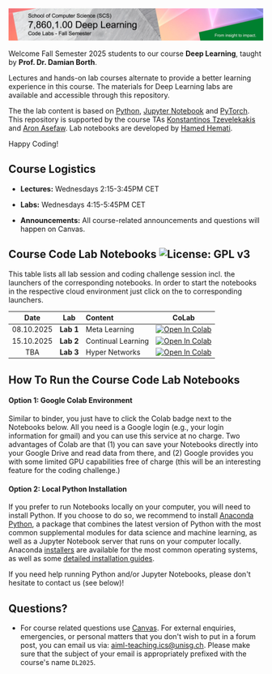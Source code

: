 ![Course Banner](banner.png)

Welcome Fall Semester 2025 students to our course **Deep Learning**, taught by **Prof. Dr. Damian Borth**.

Lectures and hands-on lab courses alternate to provide a better learning experience in this course. The materials for Deep Learning labs are available and accessible through this repository.

The the lab content is based on [Python](https://www.python.org), [Jupyter Notebook](https://jupyter.org) and [PyTorch](https://pytorch.org). This repository is supported by the course TAs [Konstantinos Tzevelekakis](https://www.alexandria.unisg.ch/entities/person/Konstantinos_Ioannis_Tzevelekakis) and [Aron Asefaw](https://ics.unisg.ch/the-institute/about-us/team/detail/person-id/51e76fca-37cd-4d91-a230-12a6540ec575/). Lab notebooks are developed by [Hamed Hemati](https://www.alexandria.unisg.ch/persons/8884).



Happy Coding!

## Course Logistics

- **Lectures:** Wednesdays 2:15-3:45PM CET
- **Labs:** Wednesdays 4:15-5:45PM CET

- **Announcements:** All course-related announcements and questions will happen on Canvas.

## Course Code Lab Notebooks ![License: GPL v3](https://img.shields.io/badge/License-GPLv3-blue.svg)

This table lists all lab session and coding challenge session incl. the launchers of the corresponding notebooks. In order to start the notebooks in the respective cloud environment just click on the to corresponding launchers.


| Date                    | Lab        |  Content                         |  CoLab                 | 
|:-----------------------:|:--------------:|:---------------------------------|:-------------------------------:|
| 08.10.2025            | **Lab 1**   | Meta Learning          | [![Open In Colab](https://colab.research.google.com/assets/colab-badge.svg)](https://colab.research.google.com/github/HSG-AIML-Teaching/DL2025-Lab/blob/main/lab_1/meta-learning_lab.ipynb)
| 15.10.2025            | **Lab 2**   | Continual Learning     | [![Open In Colab](https://colab.research.google.com/assets/colab-badge.svg)](https://colab.research.google.com/github/HSG-AIML-Teaching/DL2025-Lab/blob/main/lab_2/continual_learning_lab.ipynb)
| TBA            | **Lab 3**   | Hyper Networks | [![Open In Colab](https://colab.research.google.com/assets/colab-badge.svg)](https://colab.research.google.com/github/HSG-AIML-Teaching/DL2025-Lab/blob/main/lab_3/hypernetworks_lab.ipynb)

## How To Run the Course Code Lab Notebooks

#### Option 1: Google Colab Environment

Similar to binder, you just have to click the Colab badge next to the Notebooks below. All you need is a Google login
(e.g., your login information for gmail) and you can use this service at no charge.
Two advantages of Colab are that (1) you can save your
Notebooks directly into your Google Drive and read data from there, and (2) Google provides you with some limited GPU capabilities
free of charge (this will be an interesting feature for the coding challenge.)

#### Option 2: Local Python Installation

If you prefer to run Notebooks locally on your computer, you will need to install Python. If you choose to do so,
we recommend to install [Anaconda Python](https://www.anaconda.com/products/individual), a package that combines the
latest version of Python with the most common supplemental modules for data science and machine learning, as well
as a Jupyter Notebook server that runs on your computer locally. Anaconda
[installers](https://www.anaconda.com/products/individual#Downloads) are available
for the most common operating systems, as well as some
[detailed installation guides](https://docs.anaconda.com/anaconda/install/).

If you need help running Python and/or Jupyter Notebooks, please don't hesitate to contact us (see below)!

## Questions?

- For course related questions use [Canvas](https://learning.unisg.ch/courses/24693). For external enquiries, emergencies, or personal matters that you don't wish to put in a forum post, you can email us via: [aiml-teaching.ics@unisg.ch](mailto:aiml-teaching.ics@unisg.ch?subject=DL2025%20|%20place%20your%20subject%20here"). Please make sure that the subject of your email is appropriately prefixed with the course's name `DL2025`.
